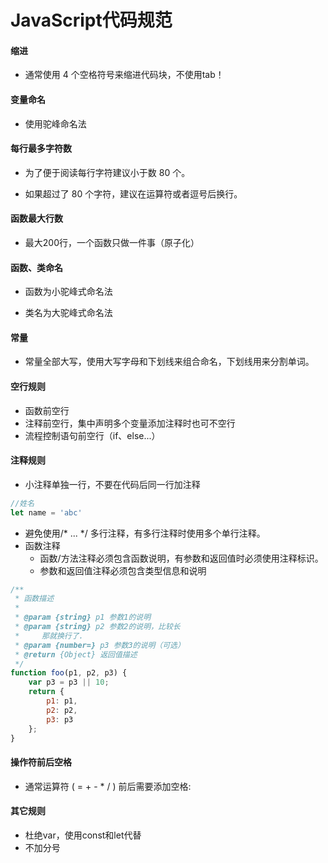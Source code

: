 # JavaScript代码规范

#### 缩进

+ 通常使用 4 个空格符号来缩进代码块，不使用tab！

#### 变量命名

+ 使用驼峰命名法

#### 每行最多字符数

+ 为了便于阅读每行字符建议小于数 80 个。

+ 如果超过了 80 个字符，建议在运算符或者逗号后换行。

#### 函数最大行数

+ 最大200行，一个函数只做一件事（原子化）

#### 函数、类命名

+ 函数为小驼峰式命名法

+ 类名为大驼峰式命名法

#### 常量

+ 常量全部大写，使用大写字母和下划线来组合命名，下划线用来分割单词。

#### 空行规则

+ 函数前空行
+ 注释前空行，集中声明多个变量添加注释时也可不空行
+ 流程控制语句前空行（if、else...）

#### 注释规则

+ 小注释单独一行，不要在代码后同一行加注释

```javascript
//姓名
let name = 'abc'
```

+ 避免使用/* ... */ 多行注释，有多行注释时使用多个单行注释。
+ 函数注释
  + 函数/方法注释必须包含函数说明，有参数和返回值时必须使用注释标识。
  + 参数和返回值注释必须包含类型信息和说明

```JavaScript
/**
 * 函数描述
 *
 * @param {string} p1 参数1的说明
 * @param {string} p2 参数2的说明，比较长
 *     那就换行了.
 * @param {number=} p3 参数3的说明（可选）
 * @return {Object} 返回值描述
 */
function foo(p1, p2, p3) {
    var p3 = p3 || 10;
    return {
        p1: p1,
        p2: p2,
        p3: p3
    };
}
```

#### 操作符前后空格

+ 通常运算符 ( = + - * / ) 前后需要添加空格:

#### 其它规则

+ 杜绝var，使用const和let代替
+ 不加分号